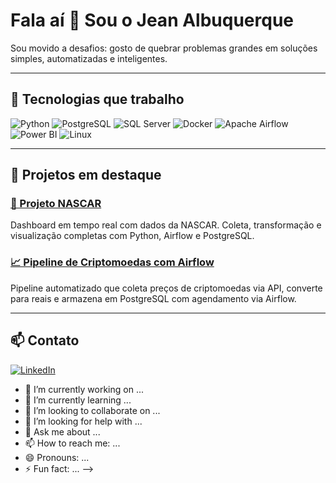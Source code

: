 # Fala aí 👋 Sou o Jean Albuquerque

Sou movido a desafios: gosto de quebrar problemas grandes em soluções simples, automatizadas e inteligentes.

---

## 🚀 Tecnologias que trabalho

![Python](https://img.shields.io/badge/Python-3776AB?style=flat&logo=python&logoColor=white)
![PostgreSQL](https://img.shields.io/badge/PostgreSQL-4169E1?style=flat&logo=postgresql&logoColor=white)
![SQL Server](https://img.shields.io/badge/SQL%20Server-CC2927?style=flat&logo=microsoftsqlserver&logoColor=white)
![Docker](https://img.shields.io/badge/Docker-2496ED?style=flat&logo=docker&logoColor=white)
![Apache Airflow](https://img.shields.io/badge/Airflow-017CEE?style=flat&logo=apacheairflow&logoColor=white)
![Power BI](https://img.shields.io/badge/PowerBI-F2C811?style=flat&logo=powerbi&logoColor=black)
![Linux](https://img.shields.io/badge/Linux-FCC624?style=flat&logo=linux&logoColor=black)

---

## 📌 Projetos em destaque

### [🏁 Projeto NASCAR](https://github.com/Jean-9/ProjetoNascar)  
Dashboard em tempo real com dados da NASCAR. Coleta, transformação e visualização completas com Python, Airflow e PostgreSQL.

### [📈 Pipeline de Criptomoedas com Airflow](https://github.com/Jean-9/projeto-airflow-cripto)  
Pipeline automatizado que coleta preços de criptomoedas via API, converte para reais e armazena em PostgreSQL com agendamento via Airflow.

---

## 📫 Contato

[![LinkedIn](https://img.shields.io/badge/Jean%20Carlo%20Albuquerque-0077B5?style=flat&logo=linkedin&logoColor=white)](https://www.linkedin.com/in/jean-carlo-albuquerque/)


- 🔭 I’m currently working on ...
- 🌱 I’m currently learning ...
- 👯 I’m looking to collaborate on ...
- 🤔 I’m looking for help with ...
- 💬 Ask me about ...
- 📫 How to reach me: ...
- 😄 Pronouns: ...
- ⚡ Fun fact: ...
-->
